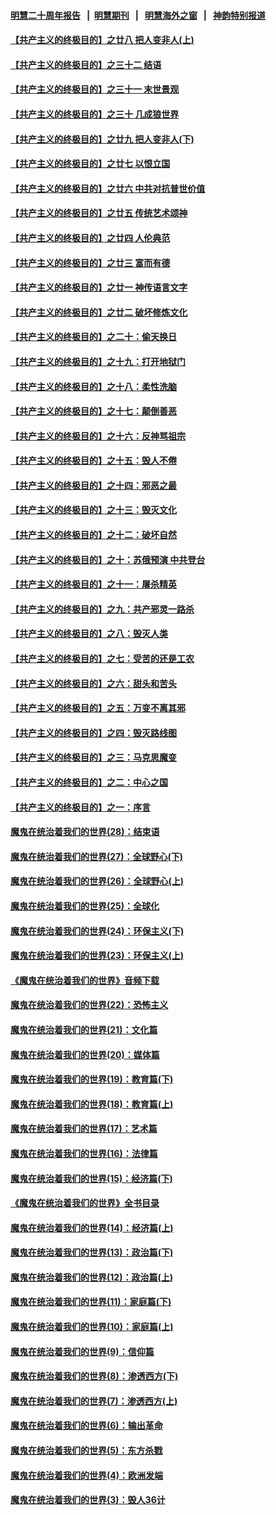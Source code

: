 #### [明慧二十周年报告](https://github.com/gfw-breaker/mh-reports/blob/master/README.md?t=07161136) &nbsp;&nbsp;|&nbsp;&nbsp;[明慧期刊](https://github.com/gfw-breaker/mh-qikan) &nbsp;&nbsp;|&nbsp;&nbsp; [明慧海外之窗](https://github.com/gfw-breaker/mh-news/blob/master/README.md?t=07161136) &nbsp;&nbsp;|&nbsp;&nbsp; [神韵特别报道](https://github.com/gfw-breaker/mh-news/blob/master/shenyun.md?t=07161136) 

#### [【共产主义的终极目的】之廿八 把人变非人(上)](../pages/nsc422/n11340492.md?t=07161136) 

#### [【共产主义的终极目的】之三十二 结语](../pages/nsc422/n11360535.md?t=07161136) 

#### [【共产主义的终极目的】之三十一 末世景观](../pages/nsc422/n11351129.md?t=07161136) 

#### [【共产主义的终极目的】之三十 几成狼世界](../pages/nsc422/n11348280.md?t=07161136) 

#### [【共产主义的终极目的】之廿九 把人变非人(下)](../pages/nsc422/n11344140.md?t=07161136) 

#### [【共产主义的终极目的】之廿七 以恨立国](../pages/nsc422/n11336944.md?t=07161136) 

#### [【共产主义的终极目的】之廿六 中共对抗普世价值](../pages/nsc422/n11324785.md?t=07161136) 

#### [【共产主义的终极目的】之廿五 传统艺术颂神](../pages/nsc422/n11296396.md?t=07161136) 

#### [【共产主义的终极目的】之廿四 人伦典范](../pages/nsc422/n11296397.md?t=07161136) 

#### [【共产主义的终极目的】之廿三 富而有德](../pages/nsc422/n11283598.md?t=07161136) 

#### [【共产主义的终极目的】之廿一 神传语言文字](../pages/nsc422/n11263265.md?t=07161136) 

#### [【共产主义的终极目的】之廿二 破坏修炼文化](../pages/nsc422/n11245728.md?t=07161136) 

#### [【共产主义的终极目的】之二十：偷天换日](../pages/nsc422/n11238846.md?t=07161136) 

#### [【共产主义的终极目的】之十九：打开地狱门](../pages/nsc422/n11206376.md?t=07161136) 

#### [【共产主义的终极目的】之十八：柔性洗脑](../pages/nsc422/n11199994.md?t=07161136) 

#### [【共产主义的终极目的】之十七：颠倒善恶](../pages/nsc422/n11179782.md?t=07161136) 

#### [【共产主义的终极目的】之十六：反神骂祖宗](../pages/nsc422/n11166798.md?t=07161136) 

#### [【共产主义的终极目的】之十五：毁人不倦](../pages/nsc422/n11166792.md?t=07161136) 

#### [【共产主义的终极目的】之十四：邪恶之最](../pages/nsc422/n11150249.md?t=07161136) 

#### [【共产主义的终极目的】之十三：毁灭文化](../pages/nsc422/n11135227.md?t=07161136) 

#### [【共产主义的终极目的】之十二：破坏自然](../pages/nsc422/n11135214.md?t=07161136) 

#### [【共产主义的终极目的】之十：苏俄预演 中共登台](../pages/nsc422/n11118424.md?t=07161136) 

#### [【共产主义的终极目的】之十一：屠杀精英](../pages/nsc422/n11118442.md?t=07161136) 

#### [【共产主义的终极目的】之九：共产邪灵一路杀](../pages/nsc422/n11114139.md?t=07161136) 

#### [【共产主义的终极目的】之八：毁灭人类](../pages/nsc422/n11108503.md?t=07161136) 

#### [【共产主义的终极目的】之七：受苦的还是工农](../pages/nsc422/n11101809.md?t=07161136) 

#### [【共产主义的终极目的】之六：甜头和苦头](../pages/nsc422/n11096971.md?t=07161136) 

#### [【共产主义的终极目的】之五：万变不离其邪](../pages/nsc422/n11091285.md?t=07161136) 

#### [【共产主义的终极目的】之四：毁灭路线图](../pages/nsc422/n11086284.md?t=07161136) 

#### [【共产主义的终极目的】之三：马克思魔变](../pages/nsc422/n11061941.md?t=07161136) 

#### [【共产主义的终极目的】之二：中心之国](../pages/nsc422/n11047728.md?t=07161136) 

#### [【共产主义的终极目的】之一：序言](../pages/nsc422/n11086077.md?t=07161136) 

#### [魔鬼在统治着我们的世界(28)：结束语](../pages/nsc422/n10936246.md?t=07161136) 

#### [魔鬼在统治着我们的世界(27)：全球野心(下)](../pages/nsc422/n10928319.md?t=07161136) 

#### [魔鬼在统治着我们的世界(26)：全球野心(上)](../pages/nsc422/n10900318.md?t=07161136) 

#### [魔鬼在统治着我们的世界(25)：全球化](../pages/nsc422/n10788205.md?t=07161136) 

#### [魔鬼在统治着我们的世界(24)：环保主义(下)](../pages/nsc422/n10695307.md?t=07161136) 

#### [魔鬼在统治着我们的世界(23)：环保主义(上)](../pages/nsc422/n10688613.md?t=07161136) 

#### [《魔鬼在统治着我们的世界》音频下载](../pages/nsc422/n10635553.md?t=07161136) 

#### [魔鬼在统治着我们的世界(22)：恐怖主义](../pages/nsc422/n10614727.md?t=07161136) 

#### [魔鬼在统治着我们的世界(21)：文化篇](../pages/nsc422/n10597706.md?t=07161136) 

#### [魔鬼在统治着我们的世界(20)：媒体篇](../pages/nsc422/n10586579.md?t=07161136) 

#### [魔鬼在统治着我们的世界(19)：教育篇(下)](../pages/nsc422/n10564808.md?t=07161136) 

#### [魔鬼在统治着我们的世界(18)：教育篇(上)](../pages/nsc422/n10526970.md?t=07161136) 

#### [魔鬼在统治着我们的世界(17)：艺术篇](../pages/nsc422/n10499093.md?t=07161136) 

#### [魔鬼在统治着我们的世界(16)：法律篇](../pages/nsc422/n10485969.md?t=07161136) 

#### [魔鬼在统治着我们的世界(15)：经济篇(下)](../pages/nsc422/n10469975.md?t=07161136) 

#### [《魔鬼在统治着我们的世界》全书目录](../pages/nsc422/n10464261.md?t=07161136) 

#### [魔鬼在统治着我们的世界(14)：经济篇(上)](../pages/nsc422/n10457370.md?t=07161136) 

#### [魔鬼在统治着我们的世界(13)：政治篇(下)](../pages/nsc422/n10448270.md?t=07161136) 

#### [魔鬼在统治着我们的世界(12)：政治篇(上)](../pages/nsc422/n10444576.md?t=07161136) 

#### [魔鬼在统治着我们的世界(11)：家庭篇(下)](../pages/nsc422/n10440961.md?t=07161136) 

#### [魔鬼在统治着我们的世界(10)：家庭篇(上)](../pages/nsc422/n10435448.md?t=07161136) 

#### [魔鬼在统治着我们的世界(9)：信仰篇](../pages/nsc422/n10432159.md?t=07161136) 

#### [魔鬼在统治着我们的世界(8)：渗透西方(下)](../pages/nsc422/n10429603.md?t=07161136) 

#### [魔鬼在统治着我们的世界(7)：渗透西方(上)](../pages/nsc422/n10426013.md?t=07161136) 

#### [魔鬼在统治着我们的世界(6)：输出革命](../pages/nsc422/n10421536.md?t=07161136) 

#### [魔鬼在统治着我们的世界(5)：东方杀戮](../pages/nsc422/n10417707.md?t=07161136) 

#### [魔鬼在统治着我们的世界(4)：欧洲发端](../pages/nsc422/n10414890.md?t=07161136) 

#### [魔鬼在统治着我们的世界(3)：毁人36计](../pages/nsc422/n10411583.md?t=07161136) 


